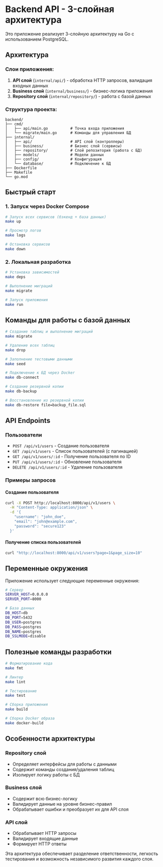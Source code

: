 # Backend API - 3-слойная архитектура

Это приложение реализует 3-слойную архитектуру на Go с использованием PostgreSQL.

## Архитектура

### Слои приложения:

1. **API слой** (`internal/api/`) - обработка HTTP запросов, валидация входных данных
2. **Business слой** (`internal/business/`) - бизнес-логика приложения
3. **Repository слой** (`internal/repository/`) - работа с базой данных

### Структура проекта:

```
backend/
├── cmd/
│   ├── api/main.go          # Точка входа приложения
│   └── migrate/main.go      # Команды для управления БД
├── internal/
│   ├── api/                 # API слой (контроллеры)
│   ├── business/            # Бизнес слой (сервисы)
│   ├── repository/          # Слой репозитория (работа с БД)
│   ├── models/              # Модели данных
│   ├── config/              # Конфигурация
│   └── database/            # Подключение к БД
├── Dockerfile
├── Makefile
└── go.mod
```

## Быстрый старт

### 1. Запуск через Docker Compose

```bash
# Запуск всех сервисов (бэкенд + база данных)
make up

# Просмотр логов
make logs

# Остановка сервисов
make down
```

### 2. Локальная разработка

```bash
# Установка зависимостей
make deps

# Выполнение миграций
make migrate

# Запуск приложения
make run
```

## Команды для работы с базой данных

```bash
# Создание таблиц и выполнение миграций
make migrate

# Удаление всех таблиц
make drop

# Заполнение тестовыми данными
make seed

# Подключение к БД через Docker
make db-connect

# Создание резервной копии
make db-backup

# Восстановление из резервной копии
make db-restore file=backup_file.sql
```

## API Endpoints

### Пользователи

- `POST /api/v1/users` - Создание пользователя
- `GET /api/v1/users` - Список пользователей (с пагинацией)
- `GET /api/v1/users/:id` - Получение пользователя по ID
- `PUT /api/v1/users/:id` - Обновление пользователя
- `DELETE /api/v1/users/:id` - Удаление пользователя

### Примеры запросов

#### Создание пользователя
```bash
curl -X POST http://localhost:8000/api/v1/users \
  -H "Content-Type: application/json" \
  -d '{
    "username": "john_doe",
    "email": "john@example.com",
    "password": "secure123"
  }'
```

#### Получение списка пользователей
```bash
curl "http://localhost:8000/api/v1/users?page=1&page_size=10"
```

## Переменные окружения

Приложение использует следующие переменные окружения:

```bash
# Сервер
SERVER_HOST=0.0.0.0
SERVER_PORT=8000

# База данных
DB_HOST=db
DB_PORT=5432
DB_USER=postgres
DB_PASS=postgres
DB_NAME=postgres
DB_SSLMODE=disable
```

## Полезные команды разработки

```bash
# Форматирование кода
make fmt

# Линтер
make lint

# Тестирование
make test

# Сборка приложения
make build

# Сборка Docker образа
make docker-build
```

## Особенности архитектуры

### Repository слой
- Определяет интерфейсы для работы с данными
- Содержит команды создания/удаления таблиц
- Изолирует логику работы с БД

### Business слой  
- Содержит всю бизнес-логику
- Валидирует данные на уровне бизнес-правил
- Обрабатывает ошибки и преобразует их для API слоя

### API слой
- Обрабатывает HTTP запросы
- Валидирует входящие данные
- Формирует HTTP ответы

Эта архитектура обеспечивает разделение ответственности, легкость тестирования и возможность независимого развития каждого слоя.
